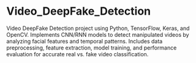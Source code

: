 # Video_DeepFake_Detection
Video DeepFake Detection project using Python, TensorFlow, Keras, and OpenCV. Implements CNN/RNN models to detect manipulated videos by analyzing facial features and temporal patterns. Includes data preprocessing, feature extraction, model training, and performance evaluation for accurate real vs. fake video classification.
